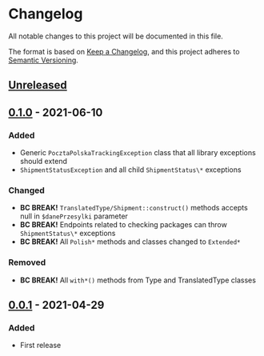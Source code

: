 # Changelog
All notable changes to this project will be documented in this file.

The format is based on [Keep a Changelog](https://keepachangelog.com/en/1.0.0/),
and this project adheres to [Semantic Versioning](https://semver.org/spec/v2.0.0.html).

## [Unreleased]

## [0.1.0] - 2021-06-10
### Added
- Generic `PocztaPolskaTrackingException` class that all library exceptions should extend
- `ShipmentStatusException` and all child `ShipmentStatus\*` exceptions

### Changed
- **BC BREAK!** `TranslatedType/Shipment::construct()` methods accepts null in `$danePrzesylki` parameter
- **BC BREAK!** Endpoints related to checking packages can throw `ShipmentStatus\*` exceptions
- **BC BREAK!** All `Polish*` methods and classes  changed to `Extended*`

### Removed
- **BC BREAK!** All `with*()` methods from Type and TranslatedType classes

## [0.0.1] - 2021-04-29
### Added
- First release

[Unreleased]: https://github.com/simivar/poczta-polska-tracking/compare/v0.1.0...HEAD
[0.1.0]: https://github.com/simivar/poczta-polska-tracking/releases/tag/v0.1.0
[0.0.1]: https://github.com/simivar/poczta-polska-tracking/releases/tag/v0.0.1